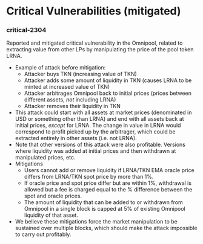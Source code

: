 # Critical Vulnerabilities (mitigated)

### critical-2304
Reported and mitigated critical vulnerability in the Omnipool, related to extracting value from other LPs by manipulating the price of the pool token LRNA.

- Example of attack before mitigation:
    - Attacker buys TKN (increasing value of TKN)
    - Attacker adds some amount of liquidity in TKN (causes LRNA to be minted at increased value of TKN)
    - Attacker arbitrages Omnipool back to initial prices (prices between different assets, *not* including LRNA)
    - Attacker removes their liquidity in TKN
- This attack could start with all assets at market prices (denominated in USD or something other than LRNA) and end with all assets back at initial prices, *except* for LRNA. The change in value in LRNA would correspond to profit picked up by the arbitrager, which could be extracted entirely in other assets (i.e. not LRNA).
- Note that other versions of this attack were also profitable. Versions where liquidity was added at initial prices and then withdrawn at manipulated prices, etc.
- Mitigations
    - Users cannot add or remove liquidity if LRNA/TKN EMA oracle price differs from LRNA/TKN spot price by more than 1%.
    - If oracle price and spot price differ but are within 1%, withdrawal is allowed but a fee is charged equal to the % difference between the spot and oracle prices.
    - The amount of liquidity that can be added to or withdrawn from Omnipool in a single block is capped at 5% of existing Omnipool liquidity of that asset.
- We believe these mitigations force the market manipulation to be sustained over multiple blocks, which should make the attack impossible to carry out profitably.
